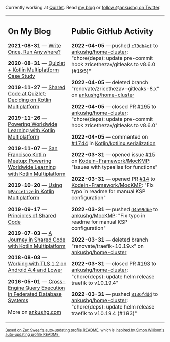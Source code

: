 Currently working at [Quizlet](https://quizlet.com/). Read [my blog](https://ankushg.com/) or [follow @ankushg on Twitter](https://twitter.com/ankushg).

<table><tr><td valign="top" width="40%">

## On My Blog
<!-- blog starts -->
**2021-08-31** — [Write Once, Run Anywhere?](https://ankushg.com/posts/write-once-run-anywhere-increment/)

**2020-08-31** — [Quizlet + Kotlin Multiplatform Case Study](https://ankushg.com/posts/quizlet-kotlin-multiplatform-case-study/)

**2019-11-27** — [Shared Code at Quizlet: Deciding on Kotlin Multiplatform](https://ankushg.com/posts/shared-code-kotlin-multiplatform/)

**2019-11-26** — [Powering Worldwide Learning with Kotlin Multiplatform](https://ankushg.com/speaking/droidcon-sf-2019)

**2019-11-07** — [San Francisco Kotlin Meetup: Powering Worldwide Learning with Kotlin Multiplatform](https://ankushg.com/speaking/sf-kotlin-meetup-2019)

**2019-10-20** — [Using `@Parcelize` in Kotlin Multiplatform](https://ankushg.com/posts/multiplatform-parcelize/)

**2019-09-17** — [Principles of Shared Code](https://ankushg.com/speaking/denver-startup-week-2019)

**2019-07-03** — [A Journey in Shared Code with Kotlin Multiplatform](https://ankushg.com/speaking/droidcon-berlin-2019)

**2018-08-03** — [Working with TLS 1.2 on Android 4.4 and Lower](https://ankushg.com/posts/tls-1.2-on-android/)

**2016-05-01** — [Cross-Engine Query Execution in Federated Database Systems](https://ankushg.com/projects/thesis)
<!-- blog ends -->
More on [ankushg.com](https://ankushg.com/)
</td><td valign="top" width="60%">

## Public GitHub Activity
<!-- githubActivity starts -->
**2022-04-05** — pushed [`c79db4ef`](https://github.com/ankushg/home-cluster/commit/c79db4efc393efca817df4c18f27f7d67227e64b) to [ankushg/home-cluster](https://api.github.com/repos/ankushg/home-cluster): "chore(deps): update pre-commit hook zricethezav/gitleaks to v8.6.0 (#195)"

**2022-04-05** — deleted branch "renovate/zricethezav-gitleaks-8.x" on [ankushg/home-cluster](https://api.github.com/repos/ankushg/home-cluster)

**2022-04-05** — closed PR [#195](https://github.com/ankushg/home-cluster/pull/195) to [ankushg/home-cluster](https://api.github.com/repos/ankushg/home-cluster): "chore(deps): update pre-commit hook zricethezav/gitleaks to v8.6.0"

**2022-04-05** — commented on [#1744](https://github.com/Kotlin/kotlinx.serialization/issues/1744#issuecomment-1089146323) in [Kotlin/kotlinx.serialization](https://api.github.com/repos/Kotlin/kotlinx.serialization)

**2022-03-31** — opened issue [#15](https://github.com/Kodein-Framework/MocKMP/issues/15) on [Kodein-Framework/MocKMP](https://api.github.com/repos/Kodein-Framework/MocKMP): "Issues with typealias for functions"

**2022-03-31** — opened PR [#14](https://github.com/Kodein-Framework/MocKMP/pull/14) to [Kodein-Framework/MocKMP](https://api.github.com/repos/Kodein-Framework/MocKMP): "Fix typo in readme for manual KSP configuration"

**2022-03-31** — pushed [`d4a99dbe`](https://github.com/ankushg/MocKMP/commit/d4a99dbe586282227aab8c1e4baf3f607af1259b) to [ankushg/MocKMP](https://api.github.com/repos/ankushg/MocKMP): "Fix typo in readme for manual KSP configuration"

**2022-03-31** — deleted branch "renovate/traefik-10.19.x" on [ankushg/home-cluster](https://api.github.com/repos/ankushg/home-cluster)

**2022-03-31** — closed PR [#193](https://github.com/ankushg/home-cluster/pull/193) to [ankushg/home-cluster](https://api.github.com/repos/ankushg/home-cluster): "chore(deps): update helm release traefik to v10.19.4"

**2022-03-31** — pushed [`8136fddd`](https://github.com/ankushg/home-cluster/commit/8136fddd82973b4dedd1b518041ffd2f3d46ff90) to [ankushg/home-cluster](https://api.github.com/repos/ankushg/home-cluster): "chore(deps): update helm release traefik to v10.19.4 (#193)"
<!-- githubActivity ends -->
</td></tr></table>

<sub><a href="https://github.com/ZacSweers/ZacSweers">Based on Zac Sweer's auto-updating profile README</a>, which is <a href="https://simonwillison.net/2020/Jul/10/self-updating-profile-readme/">inspired by Simon Willison's auto-updating profile README.</a></sub>